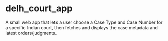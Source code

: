 # delh_court_app
A small web app that lets a user choose a Case Type and Case Number for a specific Indian court, then fetches and displays the case metadata and latest orders/judgments.
